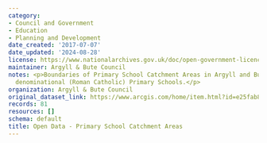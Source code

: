 ```yaml
---
category:
- Council and Government
- Education
- Planning and Development
date_created: '2017-07-07'
date_updated: '2024-08-28'
license: https://www.nationalarchives.gov.uk/doc/open-government-licence/version/3/
maintainer: Argyll & Bute Council
notes: <p>Boundaries of Primary School Catchment Areas in Argyll and Bute, including
  denominational (Roman Catholic) Primary Schools.</p>
organization: Argyll & Bute Council
original_dataset_link: https://www.arcgis.com/home/item.html?id=e25fab81a2c045ca85cccf6cdee98b0f
records: 81
resources: []
schema: default
title: Open Data - Primary School Catchment Areas
---
```

